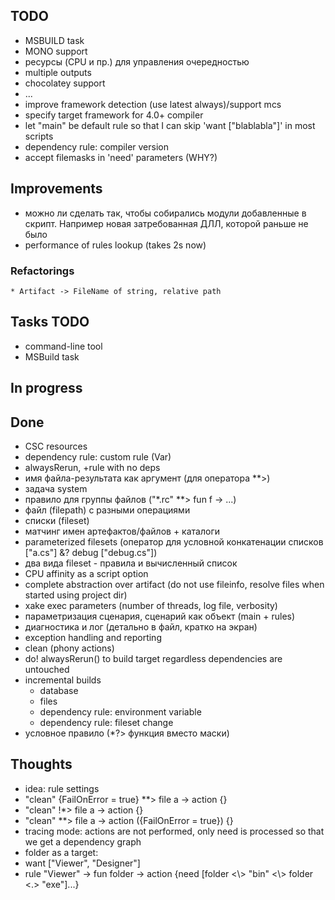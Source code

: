﻿## TODO
  * MSBUILD task
  * MONO support
  * ресурсы (CPU и пр.) для управления очередностью
  * multiple outputs
  * chocolatey support
  * ...
  * improve framework detection (use latest always)/support mcs
  * specify target framework for 4.0+ compiler
  * let "main" be default rule so that I can skip 'want ["blablabla"]' in most scripts
  * dependency rule: compiler version
  * accept filemasks in 'need' parameters (WHY?)

## Improvements
  * можно ли сделать так, чтобы собирались модули добавленные в скрипт. Например новая затребованная ДЛЛ, которой раньше не было
  * performance of rules lookup (takes 2s now)

### Refactorings
    * Artifact -> FileName of string, relative path


## Tasks TODO
  * command-line tool
  * MSBuild task


## In progress

## Done
 * CSC resources
 * dependency rule: custom rule (Var)
 * alwaysRerun, +rule with no deps
 * имя файла-результата как аргумент (для оператора **>)
 * задача system
 * правило для группы файлов ("\*.rc" \*\*> fun f -> ...)
 * файл (filepath) с разными операциями
 * списки (fileset)
 * матчинг имен артефактов/файлов + каталоги
 * parameterized filesets (оператор для условной конкатенации списков ["a.cs"] &? debug ["debug.cs"])
 * два вида fileset - правила и вычисленный список
 * CPU affinity as a script option
 * complete abstraction over artifact (do not use fileinfo, resolve files when started using project dir)
 * xake exec parameters (number of threads, log file, verbosity)
 * параметризация сценария, сценарий как объект (main + rules)
 * диагностика и лог (детально в файл, кратко на экран)
 * exception handling and reporting
 * clean (phony actions)
 * do! alwaysRerun() to build target regardless dependencies are untouched
 * incremental builds
   * database
   * files
   * dependency rule: environment variable
   * dependency rule: fileset change
 * условное правило (*?> функция вместо маски)

## Thoughts
 * idea: rule settings
  * "clean" {FailOnError = true} \*\*> file a -> action {}
  * "clean" \!\*> file a -> action {}
  * "clean" \*\*> file a -> action ({FailOnError = true}) {}
 * tracing mode: actions are not performed, only need is processed so that we get a dependency graph
 * folder as a target:
  * want ["Viewer", "Designer"]
  * rule "Viewer" -> fun folder -> action {need [folder <\\> "bin" <\\> folder <.> "exe"]...}